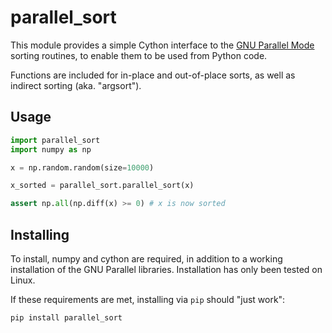 # parallel_sort

This module provides a simple Cython interface to the [GNU Parallel Mode](https://gcc.gnu.org/onlinedocs/libstdc++/manual/parallel_mode.html) sorting routines, to enable them to be used from Python code.

Functions are included for in-place and out-of-place sorts, as well as indirect sorting (aka. "argsort").

## Usage

````python
import parallel_sort
import numpy as np

x = np.random.random(size=10000)

x_sorted = parallel_sort.parallel_sort(x)

assert np.all(np.diff(x) >= 0) # x is now sorted
````

## Installing

To install, numpy and cython are required, in addition to a working installation of the GNU Parallel libraries.
Installation has only been tested on Linux.

If these requirements are met, installing via `pip` should "just work":

````bash
pip install parallel_sort
````